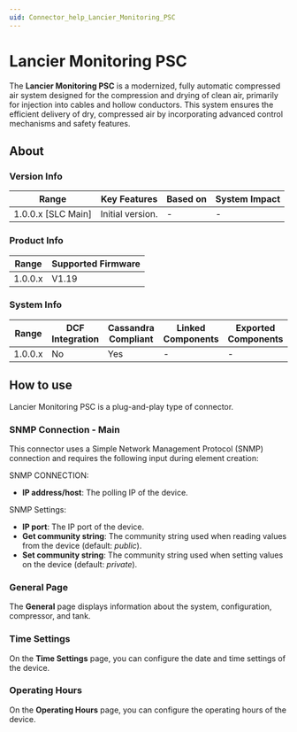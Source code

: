 ```yaml
---
uid: Connector_help_Lancier_Monitoring_PSC
---
```


# Lancier Monitoring PSC

The **Lancier Monitoring PSC** is a modernized, fully automatic compressed air system designed for the compression and drying of clean air, primarily for injection into cables and hollow conductors. This system ensures the efficient delivery of dry, compressed air by incorporating advanced control mechanisms and safety features.

## About

### Version Info

| Range                | Key Features     | Based on     | System Impact     |
|----------------------|------------------|--------------|-------------------|
| 1.0.0.x [SLC Main]   | Initial version. | -            | -                 |

### Product Info

| Range     | Supported Firmware     |
|-----------|------------------------|
| 1.0.0.x   | V1.19                  |

### System Info

| Range     | DCF Integration     | Cassandra Compliant     | Linked Components     | Exported Components     |
|-----------|---------------------|-------------------------|-----------------------|-------------------------|
| 1.0.0.x   | No                  | Yes                     | -                     | -                       |

## How to use

Lancier Monitoring PSC is a plug-and-play type of connector.

### SNMP Connection - Main

This connector uses a Simple Network Management Protocol (SNMP) connection and requires the following input during element creation:

SNMP CONNECTION:

- **IP address/host**: The polling IP of the device.

SNMP Settings:

- **IP port**: The IP port of the device.
- **Get community string**: The community string used when reading values from the device (default: *public*).
- **Set community string**: The community string used when setting values on the device (default: *private*).

### General Page

The **General** page displays information about the system, configuration, compressor, and tank.

### Time Settings

On the **Time Settings** page, you can configure the date and time settings of the device.

### Operating Hours

On the **Operating Hours** page, you can configure the operating hours of the device.
